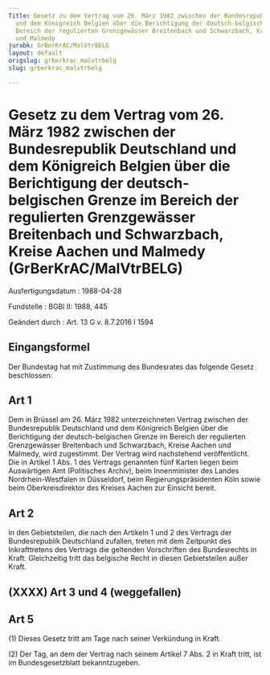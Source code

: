 ```yaml
---
Title: Gesetz zu dem Vertrag vom 26. März 1982 zwischen der Bundesrepublik Deutschland
  und dem Königreich Belgien über die Berichtigung der deutsch-belgischen Grenze im
  Bereich der regulierten Grenzgewässer Breitenbach und Schwarzbach, Kreise Aachen
  und Malmedy
jurabk: GrBerKrAC/MalVtrBELG
layout: default
origslug: grberkrac_malvtrbelg
slug: grberkrac_malvtrbelg

---
```


# Gesetz zu dem Vertrag vom 26. März 1982 zwischen der Bundesrepublik Deutschland und dem Königreich Belgien über die Berichtigung der deutsch-belgischen Grenze im Bereich der regulierten Grenzgewässer Breitenbach und Schwarzbach, Kreise Aachen und Malmedy (GrBerKrAC/MalVtrBELG)

Ausfertigungsdatum
:   1988-04-28

Fundstelle
:   BGBl II: 1988, 445

Geändert durch
:   Art. 13 G v. 8.7.2016 I 1594



## Eingangsformel

Der Bundestag hat mit Zustimmung des Bundesrates das folgende Gesetz beschlossen:


## Art 1

Dem in Brüssel am 26. März 1982 unterzeichneten Vertrag zwischen der Bundesrepublik Deutschland und dem Königreich Belgien über die Berichtigung der deutsch-belgischen Grenze im Bereich der regulierten Grenzgewässer Breitenbach und Schwarzbach, Kreise Aachen und Malmedy, wird zugestimmt. Der Vertrag wird nachstehend veröffentlicht. Die in Artikel 1 Abs. 1 des Vertrags genannten fünf Karten liegen beim Auswärtigen Amt (Politisches Archiv), beim Innenminister des Landes Nordrhein-Westfalen in Düsseldorf, beim Regierungspräsidenten Köln sowie beim Oberkreisdirektor des Kreises Aachen zur Einsicht bereit.


## Art 2

In den Gebietsteilen, die nach den Artikeln 1 und 2 des Vertrags der Bundesrepublik Deutschland zufallen, treten mit dem Zeitpunkt des Inkrafttretens des Vertrags die geltenden Vorschriften des Bundesrechts in Kraft. Gleichzeitig tritt das belgische Recht in diesen Gebietsteilen außer Kraft.


## (XXXX) Art 3 und 4 (weggefallen)



## Art 5

(1) Dieses Gesetz tritt am Tage nach seiner Verkündung in Kraft.

(2) Der Tag, an dem der Vertrag nach seinem Artikel 7 Abs. 2 in Kraft tritt, ist im Bundesgesetzblatt bekanntzugeben.


